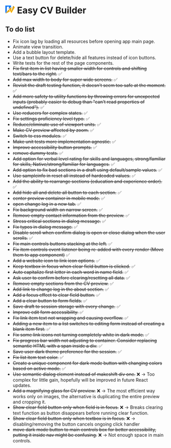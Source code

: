 # <img src="./src/assets/images/logo.svg" alt="Easy CV builder logo" width="30px"/> Easy CV Builder

## To do list

- Fix icon lag by loading all resources before opening app main page.
- Animate view transition.
- Add a bubble layout template.
- Use a text button for delete/hide all features instead of icon buttons.
- Write tests for the rest of the page components.
- ~~Fix first item in list having smaller width for controls and shifting text/bars to the right.~~ ✅
- ~~Add max width to body for super wide screens.~~ ✅
- ~~Revisit the draft testing function, it doesn't seem too safe at the moment.~~ ✅
- ~~Add more safety to utility functions by throwing errors for unexpected inputs (probably easier to debug than "can't read properties of undefined").~~ ✅
- ~~Use reducers for complex states.~~ ✅
- ~~Fix settings proficiency level typo.~~ ✅
- ~~Reduce/eliminate use of viewport units.~~ ✅
- ~~Make CV preview affected by zoom.~~ ✅
- ~~Switch to css modules.~~ ✅
- ~~Make unit tests more implementation agnostic.~~ ✅
- ~~Improve accessibility button prompts.~~ ✅
- ~~remove dummy tests.~~ ✅
- ~~Add option for verbal level rating for skills and languages, strong/familiar for skills, Native/strong/familiar for languages.~~ ✅
- ~~Add option to fix bad sections in a draft using default/sample values.~~ ✅
- ~~Use sampleinfo in reset all instead of hardcoded values.~~ ✅
- ~~Add the ability to rearrange sections (education and experience order).~~ ✅
- ~~Add hide all and delete all button to each section.~~ ✅
- ~~center preview container in mobile mode.~~ ✅
- ~~open change log in a new tab.~~ ✅
- ~~Fix background width on narrow screen.~~ ✅
- ~~Remove empty contact information from the preview.~~ ✅
- ~~Stress critical sections in dialog message.~~ ✅
- ~~Fix typos in dialog message.~~ ✅
- ~~Disable scroll when confirm dialog is open or close dialog when the user scrolls.~~ ✅
- ~~Fix main controls buttons stacking at the left.~~ ✅
- ~~Fix item controls event listener being re-added with every render (Move them to app component)~~ ✅
- ~~Add a website icon to link icon options.~~ ✅
- ~~Keep textbox in focus when clear field button is clicked.~~ ✅
- ~~Auto capitalize first letter in each word in name field.~~ ✅
- ~~Ask user to confirm before clearing/resetting all data.~~ ✅
- ~~Remove empty sections from the CV preview.~~ ✅
- ~~Add link to change log in the about section.~~ ✅
- ~~Add a focus effect to clear field button.~~ ✅
- ~~Add a clear button to form fields.~~ ✅
- ~~Save draft to session storage with every change.~~ ✅
- ~~Improve edit form accessibility.~~ ✅
- ~~Fix link item text not wrapping and causing overflow.~~ ✅
- ~~Adding a new item to a list switches to editing form instead of creating a blank item first.~~ ✅
- ~~Fix some link icons not turning completely white in dark mode.~~ ✅
- ~~Fix progress bar width not adjusting to container. Consider replacing semantic HTML with a span inside a div.~~ ✅
- ~~Save user dark theme preference for the session.~~ ✅
- ~~Fix list item text color.~~ ✅
- ~~Create a unique component for dark mode button with changing colors based on active mode.~~ ✅
- ~~Use semantic dialog element instead of makeshift div one.~~ ❌ -> Too complex for little gain, hopefully will be improved in future React updates.
- ~~Add a magnifying glass for CV preview.~~ ❌ -> The most efficient way works only on images, the alternative is duplicating the entire preview and cropping it.
- ~~Show clear field button only when field is in focus.~~ ❌ -> Breaks clearing text function as button disappears before running clear function.
- ~~Show clear field button only when textbox is in focus.~~ ❌ -> disabling/removing the button cancels ongoing click handler
- ~~move dark mode button to main controls box for better accessibility, putting it inside nav might be confusing.~~ ❌ -> Not enough space in main controls.